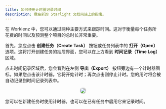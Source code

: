 ```yaml
---
title: 如何使用计时器记录时间
description: 我在新的 Starlight 文档网站上的指南。
---
```


在 Worklenz 中，您可以通过两种主要方式来跟踪时间。这对于衡量每个任务所花费的时间以及预测整个项目的总时长非常重要。

首先，您应点击 **创建任务（Create Task）** 按钮或任务列表中的 **打开（Open）** 选项。这将打开创建任务的抽屉界面，您可以在上方看到 **时间记录（Time Log）** 区域。

点击时间记录区域后，您会看到在左侧 **导出（Export）** 按钮旁边有一个计时器图标。如果您点击该计时器，它将开始计时；再次点击则停止计时。您的用时将会被自动记录到时间记录列表中。

<p align ="center">
<img src="/time_log_timer.png" style="border: 2px solid #D4d4d4; border-radius: 8px;  ">
</p>

您可以在新建任务时使用计时器，也可以在已有任务中启用它来记录时间。
